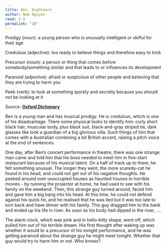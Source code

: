 ```yaml
---
title: Ben, Nightmare
author: Nam Nguyen
read: 2.5
permalink: "16"
---
```


Prodigy (noun): a young person who is unusually intelligent or skilful for their age

Credulous (adjective): too ready to believe things and therefore easy to trick

Precursor (noun): a person or thing that comes before somebody/something similar and that leads to or influences its development

Paranoid (adjective): afraid or suspicious of other people and believing that they are trying to harm you

Peek (verb): to look at something quickly and secretly because you should not be looking at it


_Source:_ [**Oxford Dictionary**](https://www.oxfordlearnersdictionaries.com/)


Ben is a young man and has musical prodigy. He is credulous, which is one of his disadvantage. There some physical looks to identify him: curly short black hair, muscular body, plus black suit, black-and-gray striped tie, dark glasses like look a guardian of a big glorious villa. Such things of him that comes with a Australian combining a bit British accent, raising a pitch voice at the end of sentences. 
  
One day, after Ben’s concert performance in theatre, there was one strange man came and told him that his boss needed to meet him in five-start restaurant because of his musical talent. On a half of track up to there, he felt something unusual. The longer they went, the more scaredy-cat he found in his head, and could not get out of his negative thoughts. He peeked around over unoccupied houses as haunted houses in horrible movies -  by running the projector at home, he had used to see with his family on the weekend. Then, this strange guy turned around, faced him and gave him a big bang into his head. At this time, he could not defend against his quick hit, and he realised that he was lied but it was too late to turn back and have dinner with his family.  This guy dragged him to the bank and ended up his life in river. As soon as his body had dipped in the river, ....

The alarm clock, which was pink and in hello-kitty shape, went off, which pulled him out of his terrible dream. His first thought after waking up was whether it would br a precursor of his tonight performance, and he was getting paranoid about the strange guy he might meet tonight. Whether that guy would try to harm him or not. Who knows?